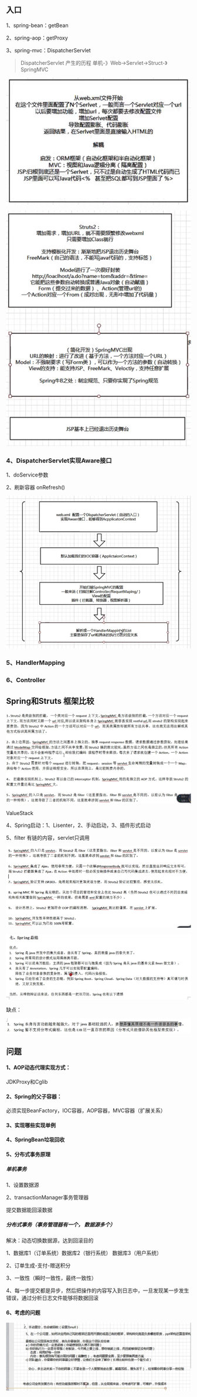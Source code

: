 ## 入口

1、spring-bean：getBean

2、spring-aop：getProxy

3、spring-mvc：DispatcherServlet

> DispatcherServlet 产生的历程  单机-》Web->Servlet->Struct-》SpringMVC

![image-20200817120401943](image-20200817120401943.png)

![image-20200817120429337](image-20200817120429337.png)

### 4、DispatcherServlet实现Aware接口

1、doService参数

2、刷新容器 onRefresh()

![image-20200817194534790](image-20200817194534790.png)

### 5、HandlerMapping

### 6、Controller

## Spring和Struts 框架比较

![image-20200817200356359](image-20200817200356359.png)

 ValueStack

4、Spring启动：1、Lisenter，2、手动启动，3、插件形式启动

5、filter 有链的内容，servlet只调用

![image-20200817200907985](image-20200817200907985.png)

![image-20200817201956723](image-20200817201956723.png)

缺点：

![image-20200817202513294](image-20200817202513294.png)

## 问题

#### 1、AOP动态代理实现方式：

JDKProxy和Cglib

#### 2、Spring的父子容器：

必须实现BeanFactory，IOC容器，AOP容器，MVC容器（扩展关系）

#### 3、实现哪些实现单例

#### 4、SpringBean垃圾回收

#### 5、分布式事务原理

##### 单机事务

1、设置数据源

2、transactionManager事务管理器

提交数据能回滚数据

##### 分布式事务（事务管理器有一个， 数据源多个）

解决：动态切换数据源，达到回滚目的

1、数据库1（订单系统）数据库2（银行系统） 数据库3（用户系统）

2、订单生成-支付-赠送积分

3、一致性（瞬时一致性，最终一致性）

4、每一步提交都是异步，然后把操作的内容写入到日志中，一旦发现某一步发生错误，通过分析日志文件能够将数据回滚

#### 6、考虑的问题

![image-20200817204657648](image-20200817204657648.png)

